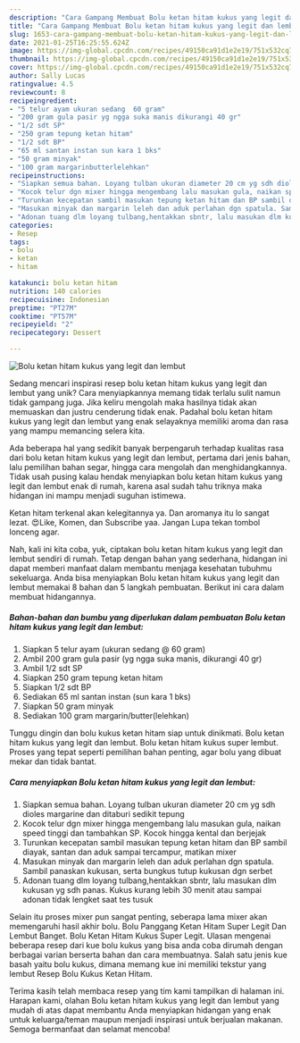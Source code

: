 ```yaml
---
description: "Cara Gampang Membuat Bolu ketan hitam kukus yang legit dan lembut yang Bisa Manjain Lidah"
title: "Cara Gampang Membuat Bolu ketan hitam kukus yang legit dan lembut yang Bisa Manjain Lidah"
slug: 1653-cara-gampang-membuat-bolu-ketan-hitam-kukus-yang-legit-dan-lembut-yang-bisa-manjain-lidah
date: 2021-01-25T16:25:55.624Z
image: https://img-global.cpcdn.com/recipes/49150ca91d1e2e19/751x532cq70/bolu-ketan-hitam-kukus-yang-legit-dan-lembut-foto-resep-utama.jpg
thumbnail: https://img-global.cpcdn.com/recipes/49150ca91d1e2e19/751x532cq70/bolu-ketan-hitam-kukus-yang-legit-dan-lembut-foto-resep-utama.jpg
cover: https://img-global.cpcdn.com/recipes/49150ca91d1e2e19/751x532cq70/bolu-ketan-hitam-kukus-yang-legit-dan-lembut-foto-resep-utama.jpg
author: Sally Lucas
ratingvalue: 4.5
reviewcount: 8
recipeingredient:
- "5 telur ayam ukuran sedang  60 gram"
- "200 gram gula pasir yg ngga suka manis dikurangi 40 gr"
- "1/2 sdt SP"
- "250 gram tepung ketan hitam"
- "1/2 sdt BP"
- "65 ml santan instan sun kara 1 bks"
- "50 gram minyak"
- "100 gram margarinbutterlelehkan"
recipeinstructions:
- "Siapkan semua bahan. Loyang tulban ukuran diameter 20 cm yg sdh dioles margarine dan ditaburi sedikit tepung"
- "Kocok telur dgn mixer hingga mengembang lalu masukan gula, naikan speed tinggi dan tambahkan SP. Kocok hingga kental dan berjejak"
- "Turunkan kecepatan sambil masukan tepung ketan hitam dan BP sambil diayak, santan dan aduk sampai tercampur, matikan mixer"
- "Masukan minyak dan margarin leleh dan aduk perlahan dgn spatula. Sambil panaskan kukusan, serta bungkus tutup kukusan dgn serbet"
- "Adonan tuang dlm loyang tulbang,hentakkan sbntr, lalu masukan dlm kukusan yg sdh panas. Kukus kurang lebih 30 menit atau sampai adonan tidak lengket saat tes tusuk"
categories:
- Resep
tags:
- bolu
- ketan
- hitam

katakunci: bolu ketan hitam 
nutrition: 140 calories
recipecuisine: Indonesian
preptime: "PT27M"
cooktime: "PT57M"
recipeyield: "2"
recipecategory: Dessert

---
```



![Bolu ketan hitam kukus yang legit dan lembut](https://img-global.cpcdn.com/recipes/49150ca91d1e2e19/751x532cq70/bolu-ketan-hitam-kukus-yang-legit-dan-lembut-foto-resep-utama.jpg)

Sedang mencari inspirasi resep bolu ketan hitam kukus yang legit dan lembut yang unik? Cara menyiapkannya memang tidak terlalu sulit namun tidak gampang juga. Jika keliru mengolah maka hasilnya tidak akan memuaskan dan justru cenderung tidak enak. Padahal bolu ketan hitam kukus yang legit dan lembut yang enak selayaknya memiliki aroma dan rasa yang mampu memancing selera kita.

Ada beberapa hal yang sedikit banyak berpengaruh terhadap kualitas rasa dari bolu ketan hitam kukus yang legit dan lembut, pertama dari jenis bahan, lalu pemilihan bahan segar, hingga cara mengolah dan menghidangkannya. Tidak usah pusing kalau hendak menyiapkan bolu ketan hitam kukus yang legit dan lembut enak di rumah, karena asal sudah tahu triknya maka hidangan ini mampu menjadi suguhan istimewa.

Ketan hitam terkenal akan kelegitannya ya. Dan aromanya itu lo sangat lezat. 😍Like, Komen, dan Subscribe yaa. Jangan Lupa tekan tombol lonceng agar.


Nah, kali ini kita coba, yuk, ciptakan bolu ketan hitam kukus yang legit dan lembut sendiri di rumah. Tetap dengan bahan yang sederhana, hidangan ini dapat memberi manfaat dalam membantu menjaga kesehatan tubuhmu sekeluarga. Anda bisa menyiapkan Bolu ketan hitam kukus yang legit dan lembut memakai 8 bahan dan 5 langkah pembuatan. Berikut ini cara dalam membuat hidangannya.

<!--inarticleads1-->

##### Bahan-bahan dan bumbu yang diperlukan dalam pembuatan Bolu ketan hitam kukus yang legit dan lembut:

1. Siapkan 5 telur ayam (ukuran sedang @ 60 gram)
1. Ambil 200 gram gula pasir (yg ngga suka manis, dikurangi 40 gr)
1. Ambil 1/2 sdt SP
1. Siapkan 250 gram tepung ketan hitam
1. Siapkan 1/2 sdt BP
1. Sediakan 65 ml santan instan (sun kara 1 bks)
1. Siapkan 50 gram minyak
1. Sediakan 100 gram margarin/butter(lelehkan)


Tunggu dingin dan bolu kukus ketan hitam siap untuk dinikmati. Bolu ketan hitam kukus yang legit dan lembut. Bolu ketan hitam kukus super lembut. Proses yang tepat seperti pemilihan bahan penting, agar bolu yang dibuat mekar dan tidak bantat. 

<!--inarticleads2-->

##### Cara menyiapkan Bolu ketan hitam kukus yang legit dan lembut:

1. Siapkan semua bahan. Loyang tulban ukuran diameter 20 cm yg sdh dioles margarine dan ditaburi sedikit tepung
1. Kocok telur dgn mixer hingga mengembang lalu masukan gula, naikan speed tinggi dan tambahkan SP. Kocok hingga kental dan berjejak
1. Turunkan kecepatan sambil masukan tepung ketan hitam dan BP sambil diayak, santan dan aduk sampai tercampur, matikan mixer
1. Masukan minyak dan margarin leleh dan aduk perlahan dgn spatula. Sambil panaskan kukusan, serta bungkus tutup kukusan dgn serbet
1. Adonan tuang dlm loyang tulbang,hentakkan sbntr, lalu masukan dlm kukusan yg sdh panas. Kukus kurang lebih 30 menit atau sampai adonan tidak lengket saat tes tusuk


Selain itu proses mixer pun sangat penting, seberapa lama mixer akan memengaruhi hasil akhir bolu. Bolu Panggang Ketan Hitam Super Legit Dan Lembut Banget. Bolu Ketan Hitam Kukus Super Legit. Ulasan mengenai beberapa resep dari kue bolu kukus yang bisa anda coba dirumah dengan berbagai varian berserta bahan dan cara membuatnya. Salah satu jenis kue basah yaitu bolu kukus, dimana memang kue ini memiliki tekstur yang lembut Resep Bolu Kukus Ketan Hitam. 

Terima kasih telah membaca resep yang tim kami tampilkan di halaman ini. Harapan kami, olahan Bolu ketan hitam kukus yang legit dan lembut yang mudah di atas dapat membantu Anda menyiapkan hidangan yang enak untuk keluarga/teman maupun menjadi inspirasi untuk berjualan makanan. Semoga bermanfaat dan selamat mencoba!
